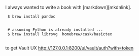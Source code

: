 I always wanted to write a book with [markdown][mkdnlink].

```commandline
 $ brew install pandoc
 
 
 # assuming Python is already installed ...
 $ brew install librsvg  homebrew/cask/basictex
 
```

to get Vault UX http://127.0.0.1:8200/ui/vault/auth?with=token
